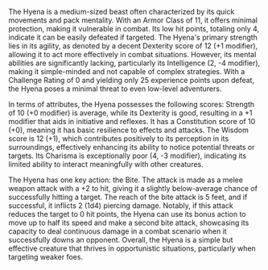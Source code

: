 The Hyena is a medium-sized beast often characterized by its quick movements and pack mentality. With an Armor Class of 11, it offers minimal protection, making it vulnerable in combat. Its low hit points, totaling only 4, indicate it can be easily defeated if targeted. The Hyena's primary strength lies in its agility, as denoted by a decent Dexterity score of 12 (+1 modifier), allowing it to act more effectively in combat situations. However, its mental abilities are significantly lacking, particularly its Intelligence (2, -4 modifier), making it simple-minded and not capable of complex strategies. With a Challenge Rating of 0 and yielding only 25 experience points upon defeat, the Hyena poses a minimal threat to even low-level adventurers.

In terms of attributes, the Hyena possesses the following scores: Strength of 10 (+0 modifier) is average, while its Dexterity is good, resulting in a +1 modifier that aids in initiative and reflexes. It has a Constitution score of 10 (+0), meaning it has basic resilience to effects and attacks. The Wisdom score is 12 (+1), which contributes positively to its perception in its surroundings, effectively enhancing its ability to notice potential threats or targets. Its Charisma is exceptionally poor (4, -3 modifier), indicating its limited ability to interact meaningfully with other creatures.

The Hyena has one key action: the Bite. The attack is made as a melee weapon attack with a +2 to hit, giving it a slightly below-average chance of successfully hitting a target. The reach of the bite attack is 5 feet, and if successful, it inflicts 2 (1d4) piercing damage. Notably, if this attack reduces the target to 0 hit points, the Hyena can use its bonus action to move up to half its speed and make a second bite attack, showcasing its capacity to deal continuous damage in a combat scenario when it successfully downs an opponent. Overall, the Hyena is a simple but effective creature that thrives in opportunistic situations, particularly when targeting weaker foes.